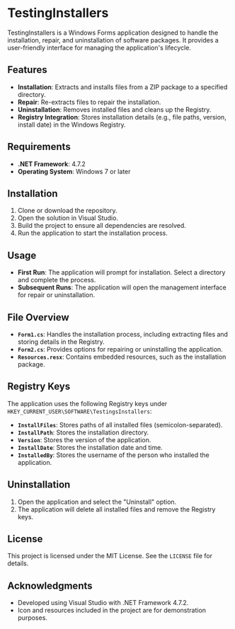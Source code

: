 # TestingInstallers

TestingInstallers is a Windows Forms application designed to handle the installation, repair, and uninstallation of software packages. It provides a user-friendly interface for managing the application's lifecycle.

## Features
- **Installation**: Extracts and installs files from a ZIP package to a specified directory.
- **Repair**: Re-extracts files to repair the installation.
- **Uninstallation**: Removes installed files and cleans up the Registry.
- **Registry Integration**: Stores installation details (e.g., file paths, version, install date) in the Windows Registry.

## Requirements
- **.NET Framework**: 4.7.2
- **Operating System**: Windows 7 or later

## Installation
1. Clone or download the repository.
2. Open the solution in Visual Studio.
3. Build the project to ensure all dependencies are resolved.
4. Run the application to start the installation process.

## Usage
- **First Run**: The application will prompt for installation. Select a directory and complete the process.
- **Subsequent Runs**: The application will open the management interface for repair or uninstallation.

## File Overview
- **`Form1.cs`**: Handles the installation process, including extracting files and storing details in the Registry.
- **`Form2.cs`**: Provides options for repairing or uninstalling the application.
- **`Resources.resx`**: Contains embedded resources, such as the installation package.

## Registry Keys
The application uses the following Registry keys under `HKEY_CURRENT_USER\SOFTWARE\TestingsInstallers`:
- **`InstallFiles`**: Stores paths of all installed files (semicolon-separated).
- **`InstallPath`**: Stores the installation directory.
- **`Version`**: Stores the version of the application.
- **`InstallDate`**: Stores the installation date and time.
- **`InstalledBy`**: Stores the username of the person who installed the application.

## Uninstallation
1. Open the application and select the "Uninstall" option.
2. The application will delete all installed files and remove the Registry keys.

## License
This project is licensed under the MIT License. See the `LICENSE` file for details.

## Acknowledgments
- Developed using Visual Studio with .NET Framework 4.7.2.
- Icon and resources included in the project are for demonstration purposes.

